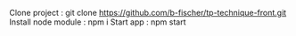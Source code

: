 Clone project : git clone https://github.com/b-fischer/tp-technique-front.git
Install node module : npm i
Start app : npm start
